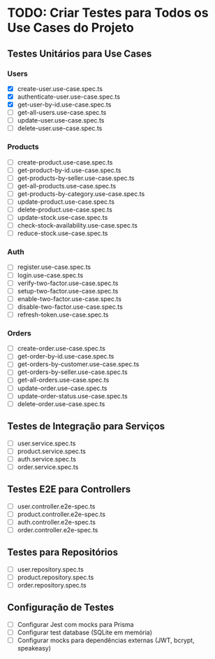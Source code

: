 # TODO: Criar Testes para Todos os Use Cases do Projeto

## Testes Unitários para Use Cases

### Users
- [x] create-user.use-case.spec.ts
- [x] authenticate-user.use-case.spec.ts
- [x] get-user-by-id.use-case.spec.ts
- [ ] get-all-users.use-case.spec.ts
- [ ] update-user.use-case.spec.ts
- [ ] delete-user.use-case.spec.ts

### Products
- [ ] create-product.use-case.spec.ts
- [ ] get-product-by-id.use-case.spec.ts
- [ ] get-products-by-seller.use-case.spec.ts
- [ ] get-all-products.use-case.spec.ts
- [ ] get-products-by-category.use-case.spec.ts
- [ ] update-product.use-case.spec.ts
- [ ] delete-product.use-case.spec.ts
- [ ] update-stock.use-case.spec.ts
- [ ] check-stock-availability.use-case.spec.ts
- [ ] reduce-stock.use-case.spec.ts

### Auth
- [ ] register.use-case.spec.ts
- [ ] login.use-case.spec.ts
- [ ] verify-two-factor.use-case.spec.ts
- [ ] setup-two-factor.use-case.spec.ts
- [ ] enable-two-factor.use-case.spec.ts
- [ ] disable-two-factor.use-case.spec.ts
- [ ] refresh-token.use-case.spec.ts

### Orders
- [ ] create-order.use-case.spec.ts
- [ ] get-order-by-id.use-case.spec.ts
- [ ] get-orders-by-customer.use-case.spec.ts
- [ ] get-orders-by-seller.use-case.spec.ts
- [ ] get-all-orders.use-case.spec.ts
- [ ] update-order.use-case.spec.ts
- [ ] update-order-status.use-case.spec.ts
- [ ] delete-order.use-case.spec.ts

## Testes de Integração para Serviços
- [ ] user.service.spec.ts
- [ ] product.service.spec.ts
- [ ] auth.service.spec.ts
- [ ] order.service.spec.ts

## Testes E2E para Controllers
- [ ] user.controller.e2e-spec.ts
- [ ] product.controller.e2e-spec.ts
- [ ] auth.controller.e2e-spec.ts
- [ ] order.controller.e2e-spec.ts

## Testes para Repositórios
- [ ] user.repository.spec.ts
- [ ] product.repository.spec.ts
- [ ] order.repository.spec.ts

## Configuração de Testes
- [ ] Configurar Jest com mocks para Prisma
- [ ] Configurar test database (SQLite em memória)
- [ ] Configurar mocks para dependências externas (JWT, bcrypt, speakeasy)
